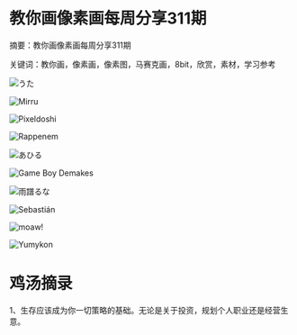 # 教你画像素画每周分享311期


摘要：教你画像素画每周分享311期

关键词：教你画，像素画，像素图，马赛克画，8bit，欣赏，素材，学习参考


![うた](https://files.mdnice.com/user/10493/623b2835-d67b-4a2a-9605-3deab9aa17e0.png)


![Mirru](https://files.mdnice.com/user/10493/4cb7df27-ee48-4175-9078-64d54ed90ceb.png)


![Pixeldoshi](https://files.mdnice.com/user/10493/e656b47a-a824-42aa-ad05-b35f3de84db4.png)


![Rappenem](https://files.mdnice.com/user/10493/94389113-1b1a-45d5-bcb9-24f2f15dffb6.png)


![あひる](https://files.mdnice.com/user/10493/bb9b5f17-0d9e-430f-857c-043e3621fa24.png)


![Game Boy Demakes](https://files.mdnice.com/user/10493/5c5ec686-e741-42c8-8514-dc3e0f1c5130.png)


![雨譜るな](https://files.mdnice.com/user/10493/9ba5c82e-fee1-4d84-8150-328aed7dd909.png)


![Sebastián](https://files.mdnice.com/user/10493/40d2adff-1279-4f99-b004-6cb428c688ff.png)


![moaw!](https://files.mdnice.com/user/10493/7e6f48d4-4dc1-40bc-9d15-e7c0cd46168f.png)


![Yumykon](https://files.mdnice.com/user/10493/395c5778-f342-4c56-a515-b5db601142c4.png)



# 鸡汤摘录

1、生存应该成为你一切策略的基础。无论是关于投资，规划个人职业还是经营生意。